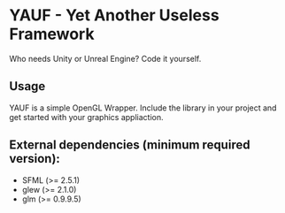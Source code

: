 # YAUF - Yet Another Useless Framework
Who needs Unity or Unreal Engine? Code it yourself.

## Usage
YAUF is a simple OpenGL Wrapper. Include the library in your project and get started with your graphics appliaction.

## External dependencies (minimum required version):
 - SFML (>= 2.5.1)
 - glew (>= 2.1.0)
 - glm (>= 0.9.9.5)
